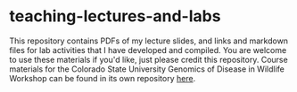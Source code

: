 # teaching-lectures-and-labs

This repository contains PDFs of my lecture slides, and links and markdown files for lab activities that I have developed and compiled. You are welcome to use these materials if you'd like, just please credit this repository. Course materials for the Colorado State University Genomics of Disease in Wildlife Workshop can be found in its own repository [here](https://github.com/lmoncla/csu-genomics-disease-wildlife-workshop). 